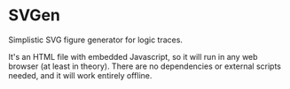 # SVGen
Simplistic SVG figure generator for logic traces.

It's an HTML file with embedded Javascript, so it will run in any web browser (at least in theory).
There are no dependencies or external scripts needed, and it will work entirely offline.

